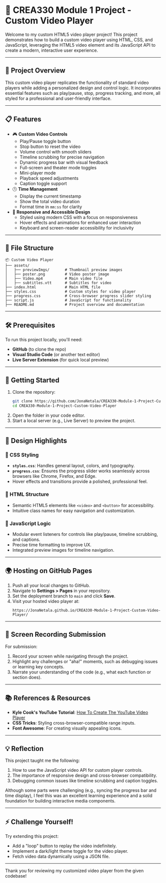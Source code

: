 # 🎥 CREA330 Module 1 Project - Custom Video Player

Welcome to my custom HTML5 video player project! This project demonstrates how to build a custom video player using HTML, CSS, and JavaScript, leveraging the HTML5 video element and its JavaScript API to create a modern, interactive user experience.

---

## 🔧 Project Overview

This custom video player replicates the functionality of standard video players while adding a personalized design and control logic. It incorporates essential features such as play/pause, stop, progress tracking, and more, all styled for a professional and user-friendly interface.

---

## 📋 Features

- 🎮 **Custom Video Controls**
  - Play/Pause toggle button
  - Stop button to reset the video
  - Volume control with smooth sliders
  - Timeline scrubbing for precise navigation
  - Dynamic progress bar with visual feedback
  - Full-screen and theater mode toggles
  - Mini-player mode
  - Playback speed adjustments
  - Caption toggle support
- 🕒 **Time Management**
  - Display the current timestamp
  - Show the total video duration
  - Format time in `mm:ss` for clarity
- 🌟 **Responsive and Accessible Design**
  - Styled using modern CSS with a focus on responsiveness
  - Hover effects and animations for enhanced user interaction
  - Keyboard and screen-reader accessibility for inclusivity

---

## 📂 File Structure

```plaintext
📦 Custom Video Player
├── assets/
│   ├── previewImgs/       # Thumbnail preview images
│   ├── poster.png         # Video poster image
│   ├── Video.mp4          # Main video file
│   ├── subtitles.vtt      # Subtitles for video
├── index.html             # Main HTML file
├── styles.css             # Custom styles for video player
├── progress.css           # Cross-browser progress slider styling
├── script.js              # JavaScript for functionality
├── README.md              # Project overview and documentation
```

---

## 🛠️ Prerequisites

To run this project locally, you'll need:
- **GitHub** (to clone the repo)
- **Visual Studio Code** (or another text editor)
- **Live Server Extension** (for quick local preview)

---

## 🚀 Getting Started

1. Clone the repository:
   ```bash
   git clone https://github.com/JonaNetala/CREA330-Module-1-Project-Custom-Video-Player.git
   cd CREA330-Module-1-Project-Custom-Video-Player
   ```
2. Open the folder in your code editor.
3. Start a local server (e.g., Live Server) to preview the project.

---

## 🌈 Design Highlights

### 🎨 CSS Styling
- **`styles.css`**: Handles general layout, colors, and typography.
- **`progress.css`**: Ensures the progress slider works seamlessly across browsers like Chrome, Firefox, and Edge.
- Hover effects and transitions provide a polished, professional feel.

### 📜 HTML Structure
- Semantic HTML5 elements like `<video>` and `<button>` for accessibility.
- Intuitive class names for easy navigation and customization.

### 🧠 JavaScript Logic
- Modular event listeners for controls like play/pause, timeline scrubbing, and captions.
- Precise time formatting to improve UX.
- Integrated preview images for timeline navigation.

---

## 🌍 Hosting on GitHub Pages

1. Push all your local changes to GitHub.
2. Navigate to **Settings > Pages** in your repository.
3. Set the deployment branch to `main` and click **Save**.
4. Visit your hosted video player at:
   ```plaintext
   https://JonaNetala.github.io/CREA330-Module-1-Project-Custom-Video-Player/
   ```

---

## 🎥 Screen Recording Submission

For submission:
1. Record your screen while navigating through the project.
2. Highlight any challenges or "aha!" moments, such as debugging issues or learning key concepts.
3. Narrate your understanding of the code (e.g., what each function or section does).

---

## 📚 References & Resources

- **Kyle Cook's YouTube Tutorial**: [How To Create The YouTube Video Player](https://www.youtube.com/)
- **CSS Tricks**: Styling cross-browser-compatible range inputs.
- **Font Awesome**: For creating visually appealing icons.

---

## 💡 Reflection

This project taught me the following:
1. How to use the JavaScript video API for custom player controls.
2. The importance of responsive design and cross-browser compatibility.
3. Debugging common issues like timeline scrubbing and caption toggles.

Although some parts were challenging (e.g., syncing the progress bar and time display), I feel this was an excellent learning experience and a solid foundation for building interactive media components.

---

## ⚡ Challenge Yourself!

Try extending this project:
- Add a "loop" button to replay the video indefinitely.
- Implement a dark/light theme toggle for the video player.
- Fetch video data dynamically using a JSON file.

---

Thank you for reviewing my customized video player from the given codebase!
